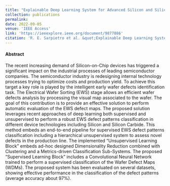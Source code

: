 ```yaml
---
title: "Explainable Deep Learning System for Advanced Silicon and Silicon Carbide Electrical Wafer Defect Map Assessment"
collection: publications
permalink: 
date: 2022-09-05
venue: 'IEEE Access'
link: 'https://ieeexplore.ieee.org/document/9877886'
citation: 'R. E. Sarpietro et al. &quot;Explainable Deep Learning System for Advanced Silicon and Silicon Carbide Electrical Wafer Defect Map Assessment,&quot; <i>IEEE Access, vol. 10, pp. 99102-99128, 2022 doi: 10.1109/ACCESS.2022.3204278</i>'
---
```

#### Abstract
The recent increasing demand of Silicon-on-Chip devices has triggered a significant impact on the industrial processes of leading semiconductor companies. The semiconductor industry is redesigning internal technology processes trying to optimize costs and production yield. To achieve this target a key role is played by the intelligent early wafer defects identification task. The Electrical Wafer Sorting (EWS) stage allows an efficient wafer defects analysis by processing the visual map associated to the wafer. The goal of this contribution is to provide an effective solution to perform automatic evaluation of the EWS defect maps. The proposed solution leverages recent approaches of deep learning both supervised and unsupervised to perform a robust EWS defect patterns classification in different device technologies including Silicon and Silicon Carbide. This method embeds an end-to-end pipeline for supervised EWS defect patterns classification including a hierarchical unsupervised system to assess novel defects in the production line. The implemented “Unsupervised Learning Block” embeds ad-hoc designed Dimensionality Reduction combined with Clustering and a Metrics-driven Classification Sub-Systems. The proposed “Supervised Learning Block” includes a Convolutional Neural Network trained to perform a supervised classification of the Wafer Defect Maps (WDMs). The proposed system has been evaluated on several datasets, showing effective performance in the classification of the defect patterns (average accuracy about 97%).
